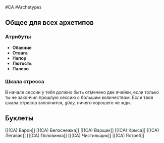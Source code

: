 #CA #Archetypes 

## Общее для всех архетипов 

### Aтрибуты
- **Обаяние**
- **Отвага**
- **Напор**
- **Лютость**
- **Палево**

### Шкала стресса  
В начале сессии у тебя должно быть отмечено две  ячейки, если только ты не закончил прошлую сессию с  большим количеством. Если твоя шкала стресса  заполнится, *güey,* ничего хорошего не жди. 

## Буклеты

[[(CA) Барон]]
[[(CA) Белоснежка]]
[[(CA) Варщик]]
[[(CA) Крыса]]
[[(CA) Легавая]]
[[(CA) Половинка]]
[[(CA) Чистильщик]]
[[(CA) Ястреб]]
